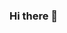 ### Hi there 👋

<!--
**SAN1713911S/SAN1713911S** is a ✨ _special_ ✨ repository because its `README.md` (this file) appears on your GitHub profile.

Here are some ideas to get you started:

- 🔭 I’m currently working on data analitycs
- 🌱 I’m currently learning on new techniques
- 👯 I’m looking to collaborate on data science and IA proyects
- 💬 Ask me about Python
- 📫 How to reach me: santyo.nino@gmail.com
-->

###
